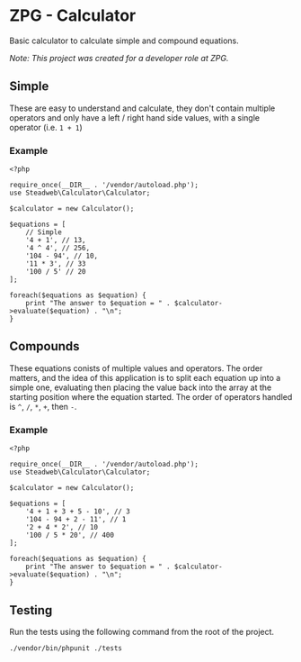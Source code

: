 # ZPG - Calculator

Basic calculator to calculate simple and compound equations.

_Note: This project was created for a developer role at ZPG._

## Simple

These are easy to understand and calculate, they don't contain multiple operators and only have a left / right hand side values, with a single operator (i.e. `1 + 1`)

### Example

```
<?php

require_once(__DIR__ . '/vendor/autoload.php');
use Steadweb\Calculator\Calculator;

$calculator = new Calculator();

$equations = [
    // Simple
    '4 + 1', // 13,
    '4 ^ 4', // 256,
    '104 - 94', // 10,
    '11 * 3', // 33
    '100 / 5' // 20
];

foreach($equations as $equation) {
    print "The answer to $equation = " . $calculator->evaluate($equation) . "\n";
}
```

## Compounds

These equations conists of multiple values and operators. The order matters, and the idea of this application is to split each equation up into a simple one, evaluating then placing the value back into the array at the starting position where the equation started. The order of operators handled is `^`, `/`, `*`, `+`, then `-`.

### Example

```
<?php

require_once(__DIR__ . '/vendor/autoload.php');
use Steadweb\Calculator\Calculator;

$calculator = new Calculator();

$equations = [
    '4 + 1 + 3 + 5 - 10', // 3
    '104 - 94 + 2 - 11', // 1
    '2 + 4 * 2', // 10
    '100 / 5 * 20', // 400
];

foreach($equations as $equation) {
    print "The answer to $equation = " . $calculator->evaluate($equation) . "\n";
}
```

## Testing

Run the tests using the following command from the root of the project.

```
./vendor/bin/phpunit ./tests
```
